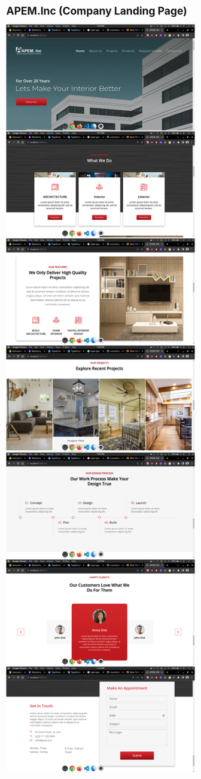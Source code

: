 # APEM.Inc (Company Landing Page)

![]('./../screenshots/01-showcase.png)
![]('./../screenshots/02-services.png)
![]('./../screenshots/03-features.png)
![]('./../screenshots/04-projects.png)
![]('./../screenshots/05-process.png)
![]('./../screenshots/06-clients.png)
![]('./../screenshots/07-contact.png)
